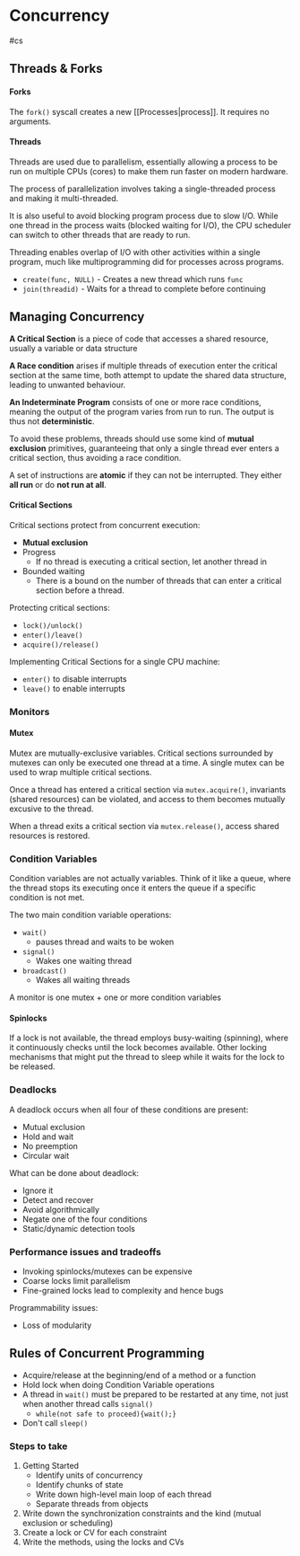 # Concurrency
#cs 

## Threads & Forks

#### Forks

The `fork()` syscall creates a new [[Processes|process]]. It requires no arguments.

#### Threads

Threads are used due to parallelism, essentially allowing a process to be run on multiple CPUs (cores) to make them run faster on modern hardware. 

The process of parallelization involves taking a single-threaded process and making it multi-threaded.

It is also useful to avoid blocking program process due to slow I/O. While one thread in the process waits (blocked waiting for I/O), the CPU scheduler can switch to other threads that are ready to run. 

Threading enables overlap of I/O with other activities within a single program, much like multiprogramming did for processes across programs.


- `create(func, NULL)` - Creates a new thread which runs `func`
- `join(threadid)` - Waits for a thread to complete before continuing

## Managing Concurrency

**A Critical Section** is a piece of code that accesses a shared resource, usually a variable or data structure

**A Race condition** arises if multiple threads of execution enter the critical section at the same time, both attempt to update the shared data structure, leading to unwanted behaviour.

**An Indeterminate Program** consists of one or more race conditions, meaning the output of the program varies from run to run. The output is thus not **deterministic**. 

To avoid these problems, threads should use some kind of **mutual exclusion** primitives, guaranteeing that only a single thread ever enters a critical section, thus avoiding a race condition.

A set of instructions are **atomic** if they can not be interrupted. They either **all run** or do **not run at all**.

#### Critical Sections

Critical sections protect from concurrent execution:
- **Mutual exclusion** 
- Progress
	- If no thread is executing a critical section, let another thread in
- Bounded waiting
	- There is a bound on the number of threads that can enter a critical section before a thread.

Protecting critical sections:
- `lock()/unlock()`
- `enter()/leave()`
- `acquire()/release()`


Implementing Critical Sections for a single CPU machine:
- `enter()` to disable interrupts
- `leave()` to enable interrupts


### Monitors
#### Mutex

Mutex are mutually-exclusive variables. Critical sections surrounded by mutexes can only be executed one thread at a time. A single mutex can be used to wrap multiple critical sections.

Once a thread has entered a critical section via `mutex.acquire()`, invariants (shared resources) can be violated, and access to them becomes mutually excusive to the thread.

When a thread exits a critical section via `mutex.release()`, access shared resources is restored.

### Condition Variables

Condition variables are not actually variables. Think of it like a queue, where the thread stops its executing once it enters the queue if a specific condition is not met.

The two main condition variable operations:
- `wait()`
	- pauses thread and waits to be woken
- `signal()`
	- Wakes one waiting thread
- `broadcast()`
	- Wakes all waiting threads

A monitor is one mutex + one or more condition variables
#### Spinlocks

If a lock is not available, the thread employs busy-waiting (spinning), where it continuously checks until the lock becomes available.
Other locking mechanisms that might put the thread to sleep while it waits for the lock to be released.

### Deadlocks

A deadlock occurs when all four of these conditions are present:
- Mutual exclusion
- Hold and wait
- No preemption
- Circular wait

What can be done about deadlock:
- Ignore it
- Detect and recover
- Avoid algorithmically
- Negate one of the four conditions
- Static/dynamic detection tools

### Performance issues and tradeoffs

- Invoking spinlocks/mutexes can be expensive
- Coarse locks limit parallelism 
- Fine-grained locks lead to complexity and hence bugs

Programmability issues:
- Loss of modularity

## Rules of Concurrent Programming

- Acquire/release at the beginning/end of a method or a function
- Hold lock when doing Condition Variable operations
- A thread in `wait()` must be prepared to be restarted at any time, not just when another thread calls `signal()`
	- `while(not safe to proceed){wait();}`
- Don't call `sleep()`

### Steps to take

1. Getting Started
	- Identify units of concurrency 
	- Identify chunks of state
	- Write down high-level main loop of each thread
	- Separate threads from objects
2.  Write down the synchronization constraints and the kind (mutual exclusion or scheduling)
3. Create a lock or CV for each constraint 
4. Write the methods, using the locks and CVs



